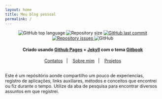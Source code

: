 ```yaml
---
layout: home
title: Meu blog pessoal
permalink: /
---
```


<div align="center">
<img alt="GitHub top language" src="https://img.shields.io/github/languages/top/renatonunes74/renatonunes74.github.io.svg?style=for-the-badge">
<img alt="Repository size" src="https://img.shields.io/github/repo-size/renatonunes74/renatonunes74.github.io.svg?style=for-the-badge">
<a href="https://github.com/renatonunes74/renatonunes74.github.io/commits/master">
<img alt="GitHub last commit" src="https://img.shields.io/github/last-commit/renatonunes74/renatonunes74.github.io.svg?style=for-the-badge">
<a href="https://github.com/renatonunes74/renatonunes74.github.io/issues">
<img alt="Repository issues" src="https://img.shields.io/github/issues/renatonunes74/renatonunes74.github.io.svg?style=for-the-badge">
</a>
<img alt="GitHub" src="https://img.shields.io/github/license/renatonunes74/renatonunes74.github.io.svg?style=for-the-badge">
<h4>Criado usando <a href="https://pages.github.com/">Github Pages</a> + <a href="https://jekyllrb.com/">Jekyll</a> com o tema <a href="https://github.com/sighingnow/jekyll-gitbook">Gitbook</a></h4>
<a href="https://renatonunes74.github.io/pages/contatos/">Contatos</a>&nbsp;&nbsp;&nbsp;|&nbsp;&nbsp;&nbsp;
<a href="https://renatonunes74.github.io/pages/sobre/">Sobre mim</a>&nbsp;&nbsp;&nbsp;|&nbsp;&nbsp;&nbsp;
<a href="https://renatonunes74.github.io/pages/projetos">Projetos</a>
<br>
<br>
<div align="left">

Este é um repósitório aonde compartilho um pouco de experiencias, registro de aplicações, links auxiliares, métodos e conceitos que encontrei ou fiz durante o tempo. Utilize da aba de pesquisa para encontrar diversos assuntos em que registrei.
